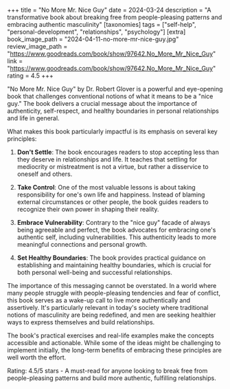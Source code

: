 +++
title = "No More Mr. Nice Guy"
date = 2024-03-24
description = "A transformative book about breaking free from people-pleasing patterns and embracing authentic masculinity"
[taxonomies]
tags = ["self-help", "personal-development", "relationships", "psychology"]
[extra]
book_image_path = "2024-04-11-no-more-mr-nice-guy.jpg"
review_image_path = "https://www.goodreads.com/book/show/97642.No_More_Mr_Nice_Guy"
link = "https://www.goodreads.com/book/show/97642.No_More_Mr_Nice_Guy"
rating = 4.5
+++

"No More Mr. Nice Guy" by Dr. Robert Glover is a powerful and eye-opening book that challenges conventional notions of what it means to be a "nice guy." The book delivers a crucial message about the importance of authenticity, self-respect, and healthy boundaries in personal relationships and life in general.

What makes this book particularly impactful is its emphasis on several key principles:

1. **Don't Settle**: The book encourages readers to stop accepting less than they deserve in relationships and life. It teaches that settling for mediocrity or mistreatment is not a virtue, but rather a disservice to oneself and others.

2. **Take Control**: One of the most valuable lessons is about taking responsibility for one's own life and happiness. Instead of blaming external circumstances or other people, the book guides readers to recognize their own power in shaping their reality.

3. **Embrace Vulnerability**: Contrary to the "nice guy" facade of always being agreeable and perfect, the book advocates for embracing one's authentic self, including vulnerabilities. This authenticity leads to more meaningful connections and personal growth.

4. **Set Healthy Boundaries**: The book provides practical guidance on establishing and maintaining healthy boundaries, which is crucial for both personal well-being and successful relationships.

The importance of this messaging cannot be overstated. In a world where many people struggle with people-pleasing tendencies and fear of conflict, this book serves as a wake-up call to live more authentically and assertively. It's particularly relevant in today's society where traditional notions of masculinity are being redefined, and men are seeking healthier ways to express themselves and build relationships.

The book's practical exercises and real-life examples make the concepts accessible and actionable. While some of the ideas might be challenging to implement initially, the long-term benefits of embracing these principles are well worth the effort.

Rating: 4.5/5 stars - A must-read for anyone looking to break free from people-pleasing patterns and build more authentic, fulfilling relationships. 